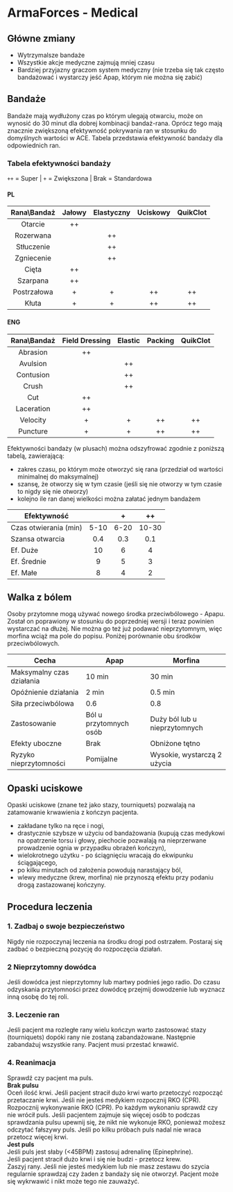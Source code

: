 # ArmaForces - Medical

## Główne zmiany

- Wytrzymalsze bandaże
- Wszystkie akcje medyczne zajmują mniej czasu
- Bardziej przyjazny graczom system medyczny (nie trzeba się tak często bandażować i wystarczy jeść Apap, którym nie można się zabić)

## Bandaże
Bandaże mają wydłużony czas po którym ulegają otwarciu, może on wynosić do 30 minut dla dobrej kombinacji bandaż-rana. Oprócz tego mają znacznie zwiększoną efektywność pokrywania ran w stosunku do domyślnych wartości w ACE. Tabela przedstawia efektywność bandaży dla odpowiednich ran.

### Tabela efektywności bandaży

`++` = Super | `+` = Zwiększona | Brak = Standardowa

#### PL
| Rana\Bandaż | Jałowy | Elastyczny | Uciskowy | QuikClot |
|:-----------:|:------:|:----------:|:--------:|:--------:|
|   Otarcie   |   ++   |            |          |          |
|  Rozerwana  |        |     ++     |          |          |
|  Stłuczenie |        |     ++     |          |          |
|  Zgniecenie |        |     ++     |          |          |
|    Cięta    |   ++   |            |          |          |
|   Szarpana  |   ++   |            |          |          |
| Postrzałowa |    +   |      +     |    ++    |    ++    |
|    Kłuta    |    +   |      +     |    ++    |    ++    |

#### ENG
| Rana\Bandaż | Field Dressing |  Elastic  |  Packing | QuikClot |
|:-----------:|:--------------:|:---------:|:--------:|:--------:|
|   Abrasion  |       ++       |           |          |          |
|  Avulsion   |                |     ++    |          |          |
|  Contusion  |                |     ++    |          |          |
|    Crush    |                |     ++    |          |          |
|     Cut     |       ++       |           |          |          |
|  Laceration |       ++       |           |          |          |
|   Velocity  |        +       |      +    |    ++    |    ++    |
|   Puncture  |        +       |      +    |    ++    |    ++    |

Efektywności bandaży (w plusach) można odszyfrować zgodnie z poniższą tabelą, zawierającą:

- zakres czasu, po którym może otworzyć się rana (przedział od wartości minimalnej do maksymalnej)
- szansę, że otworzy się w tym czasie (jeśli się nie otworzy w tym czasie to nigdy się nie otworzy)
- kolejno ile ran danej wielkości można załatać jednym bandażem

| Efektywność           |      | +    | ++    |
|-----------------------|:----:|:----:|:-----:|
| Czas otwierania (min) | 5-10 | 6-20 | 10-30 |
| Szansa otwarcia       | 0.4  | 0.3  | 0.1   |
| Ef. Duże              | 10   | 6    | 4     |
| Ef. Średnie           | 9    | 5    | 3     |
| Ef. Małe              | 8    | 4    | 2     |

## Walka z bólem

Osoby przytomne mogą używać nowego środka przeciwbólowego - Apapu. Został on poprawiony w stosunku do poprzedniej wersji i teraz powinien wystarczać na dłużej. Nie można go też już podawać nieprzytomnym, więc morfina wciąż ma pole do popisu. Poniżej porównanie obu środków przeciwbólowych.

| Cecha                     | Apap                   | Morfina                       |
|---------------------------|------------------------|-------------------------------|
| Maksymalny czas działania | 10 min                 | 30 min                        |
| Opóźnienie działania      | 2 min                  | 0.5 min                       |
| Siła przeciwbólowa        | 0.6                    | 0.8                           |
| Zastosowanie              | Ból u przytomnych osób | Duży ból lub u nieprzytomnych |
| Efekty uboczne            | Brak                   | Obniżone tętno                |
| Ryzyko nieprzytomności    | Pomijalne              | Wysokie, wystarczą 2 użycia   |

## Opaski uciskowe

Opaski uciskowe (znane też jako stazy, tourniquets) pozwalają na zatamowanie krwawienia z kończyn pacjenta.

- zakładane tylko na ręce i nogi,
- drastycznie szybsze w użyciu od bandażowania (kupują czas medykowi na opatrzenie torsu i głowy, piechocie pozwalają na nieprzerwane prowadzenie ognia w przypadku obrażeń kończyn),
- wielokrotnego użytku - po ściągnięciu wracają do ekwipunku ściągającego,
- po kilku minutach od założenia powodują narastający ból,
- wlewy medyczne (krew, morfina) nie przynoszą efektu przy podaniu drogą zastazowanej kończyny.

## Procedura leczenia

### 1. Zadbaj o swoje bezpieczeństwo
Nigdy nie rozpoczynaj leczenia na środku drogi pod ostrzałem. Postaraj się zadbać o bezpieczną pozycję do rozpoczęcia działań. 

### 2 Nieprzytomny dowódca
Jeśli dowódca jest nieprzytomny lub martwy podnieś jego radio. Do czasu odzyskania przytomności przez dowódcę przejmij dowodzenie lub wyznacz inną osobę do tej roli. 

### 3. Leczenie ran
Jeśli pacjent ma rozległe rany wielu kończyn warto zastosować stazy (tourniquets) dopóki rany nie zostaną zabandażowane. Następnie zabandażuj wszystkie rany. Pacjent musi przestać krwawić. 

### 4. Reanimacja
Sprawdź czy pacjent ma puls.  
**Brak pulsu**  
Oceń ilość krwi. Jeśli pacjent stracił dużo krwi warto przetoczyć rozpocząć przetaczanie krwi. Jeśli nie jesteś medykiem rozpocznij RKO (CPR).  
Rozpocznij wykonywanie RKO (CPR). Po każdym wykonaniu sprawdź czy nie wrócił puls. Jeśli pacjentem zajmuje się więcej osób to podczas sprawdzania pulsu upewnij się, że nikt nie wykonuje RKO, ponieważ możesz odczytać fałszywy puls. Jeśli po kilku próbach puls nadal nie wraca przetocz więcej krwi.   
**Jest puls**  
Jeśli puls jest słaby (<45BPM) zastosuj adrenalinę (Epinephrine).   
Jeśli pacjent stracił dużo krwi i się nie budzi - przetocz krew.  
Zaszyj rany. Jeśli nie jesteś medykiem lub nie masz zestawu do szycia regularnie sprawdzaj czy żaden z bandaży się nie otworzył. Pacjent może się wykrwawić i nikt może tego nie zauważyć.
  